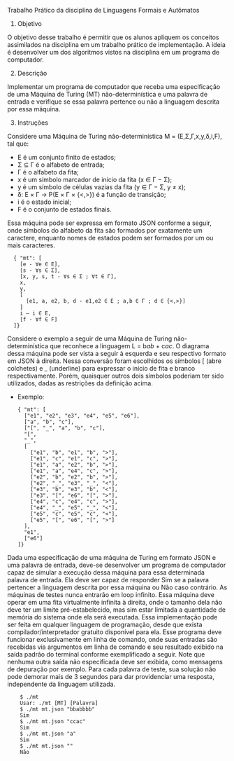 Trabalho Prático da disciplina de Linguagens Formais e Autômatos

1. Objetivo
   
  O objetivo desse trabalho é permitir que os alunos apliquem os conceitos assimilados na disciplina em um trabalho prático de implementação. A ideia é desenvolver um dos algoritmos vistos na disciplina em um programa de computador.
  
2. Descrição

  Implementar um programa de computador que receba uma especificação de uma Máquina de Turing (MT) não-determinística e uma palavra de entrada e verifique se essa palavra pertence ou não a linguagem descrita por essa máquina.
  
3. Instruções

  Considere uma Máquina de Turing não-determinística M = (E,Σ,Γ,x,y,δ,i,F), tal que:

   * E é um conjunto finito de estados;
   * Σ ⊆ Γ é o alfabeto de entrada;
   * Γ é o alfabeto da fita;
   * x é um símbolo marcador de início da fita (x ∈ Γ − Σ);
   * y é um símbolo de células vazias da fita (y ∈ Γ − Σ, y ≠ x);
   * δ: E × Γ → P(E × Γ × {<,>}) é a função de transição;
   * i é o estado inicial;
   * F é o conjunto de estados finais.
  
  Essa máquina pode ser expressa em formato JSON conforme a seguir, onde símbolos do alfabeto da fita são formados por exatamente um caractere, enquanto nomes de estados podem ser formados por um ou mais caracteres.

      { "mt": [
        [e - ∀e ∈ E],
        [s - ∀s ∈ Σ],
        [x, y, s, t - ∀s ∈ Σ ; ∀t ∈ Γ],
        x,
        y,
        [
          [e1, a, e2, b, d - e1,e2 ∈ E ; a,b ∈ Γ ; d ∈ {<,>}]
        ]
        i – i ∈ E,
        [f - ∀f ∈ F]
      ]}
   
  Considere o exemplo a seguir de uma Máquina de Turing não-determinística que reconhece a linguagem L = b*ab* + c*ac*. O diagrama dessa máquina pode ser vista a seguir à esquerda e seu respectivo formato em JSON à direita. Nessa conversão foram escolhidos os símbolos [ (abre colchetes) e _ (underline) para expressar o início de fita e branco respectivamente. Porém, quaisquer outros dois símbolos poderiam ter sido utilizados, dadas as restrições da definição acima.

   * Exemplo:


         { "mt": [
           ["e1", "e2", "e3", "e4", "e5", "e6"],
           ["a", "b", "c"],
           ["[", "_", "a", "b", "c"],
           "[",
           "_",
           [
             ["e1", "b", "e1", "b", ">"],
             ["e1", "c", "e1", "c", ">"],
             ["e1", "a", "e2", "b", ">"],
             ["e1", "a", "e4", "c", ">"],
             ["e2", "b", "e2", "b", ">"],
             ["e2", "_", "e3", "_", "<"],
             ["e3", "b", "e3", "b", "<"],
             ["e3", "[", "e6", "[", ">"],
             ["e4", "c", "e4", "c", ">"],
             ["e4", "_", "e5", "_", "<"],
             ["e5", "c", "e5", "c", "<"],
             ["e5", "[", "e6", "[", ">"]
           ],
           "e1",
           ["e6"]
         ]}

  Dada uma especificação de uma máquina de Turing em formato JSON e uma palavra de entrada, deve-se desenvolver um programa de computador capaz de simular a execução dessa máquina para essa determinada palavra de entrada. Ela deve ser capaz de responder Sim se a palavra pertencer a linguagem descrita por essa máquina ou Não caso contrário. As máquinas de testes nunca entrarão em loop infinito. Essa máquina deve operar em uma fita virtualmente infinita à direita, onde o tamanho dela não deve ter um limite pré-estabelecido, mas sim estar limitada a quantidade de memória do sistema onde ela será executada. 
  Essa implementação pode ser feita em qualquer linguagem de programação, desde que exista compilador/interpretador gratuito disponível para ela. Esse programa deve funcionar exclusivamente em linha de comando, onde suas entradas são recebidas via argumentos em linha de comando e seu resultado exibido na saída padrão do terminal conforme exemplificado a seguir. Note que nenhuma outra saída não especificada deve ser exibida, como mensagens de depuração por exemplo. Para cada palavra de teste, sua solução não pode demorar mais de 3 segundos para dar providenciar uma resposta, independente da linguagem utilizada.
  
        $ ./mt
        Usar: ./mt [MT] [Palavra]
        $ ./mt mt.json "bbabbbb"
        Sim
        $ ./mt mt.json "ccac"
        Sim
        $ ./mt mt.json "a"
        Sim
        $ ./mt mt.json ""
        Não
